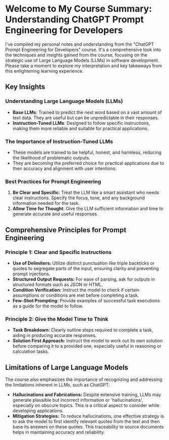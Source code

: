 # Welcome to My Course Summary: Understanding ChatGPT Prompt Engineering for Developers

I've compiled my personal notes and understanding from the "ChatGPT Prompt Engineering for Developers" course. It's a comprehensive look into the techniques and insights gained from the course, focusing on the strategic use of Large Language Models (LLMs) in software development. Please take a moment to explore my interpretation and key takeaways from this enlightening learning experience.

## Key Insights

### Understanding Large Language Models (LLMs)
- **Base LLMs**: Trained to predict the next word based on a vast amount of text data. They are useful but can be unpredictable in their responses.
- **Instruction-Tuned LLMs**: Designed to follow specific instructions, making them more reliable and suitable for practical applications.

### The Importance of Instruction-Tuned LLMs
- These models are trained to be helpful, honest, and harmless, reducing the likelihood of problematic outputs.
- They are becoming the preferred choice for practical applications due to their accuracy and alignment with user intentions.

### Best Practices for Prompt Engineering
1. **Be Clear and Specific**: Treat the LLM like a smart assistant who needs clear instructions. Specify the focus, tone, and any background information needed for the task.
2. **Allow Time for Thought**: Give the LLM sufficient information and time to generate accurate and useful responses.

## Comprehensive Principles for Prompt Engineering

### Principle 1: Clear and Specific Instructions
- **Use of Delimiters:** Utilize distinct punctuation like triple backticks or quotes to segregate parts of the input, ensuring clarity and preventing prompt injections.
- **Structured Output Requests:** For ease of parsing, ask for outputs in structured formats such as JSON or HTML.
- **Condition Verification:** Instruct the model to check if certain assumptions or conditions are met before completing a task.
- **Few-Shot Prompting:** Provide examples of successful task executions as a guide for the model to follow.

### Principle 2: Give the Model Time to Think
- **Task Breakdown:** Clearly outline steps required to complete a task, aiding in producing accurate responses.
- **Solution First Approach:** Instruct the model to work out its own solution before comparing it to a provided one, especially useful in reasoning or calculation tasks.

## Limitations of Large Language Models

The course also emphasizes the importance of recognizing and addressing the limitations inherent in LLMs, such as ChatGPT:

- **Hallucinations and Fabrications:** Despite extensive training, LLMs may generate plausible but incorrect information or 'hallucinations', especially on obscure topics. This is a critical aspect to consider while developing applications.
- **Mitigation Strategies:** To reduce hallucinations, one effective strategy is to ask the model to first identify relevant quotes from the text and then base its answers on these quotes. This traceability to source documents helps in maintaining accuracy and reliability.
